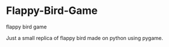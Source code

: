 # Flappy-Bird-Game
flappy bird game

Just a small replica of flappy bird made on python using pygame. 
